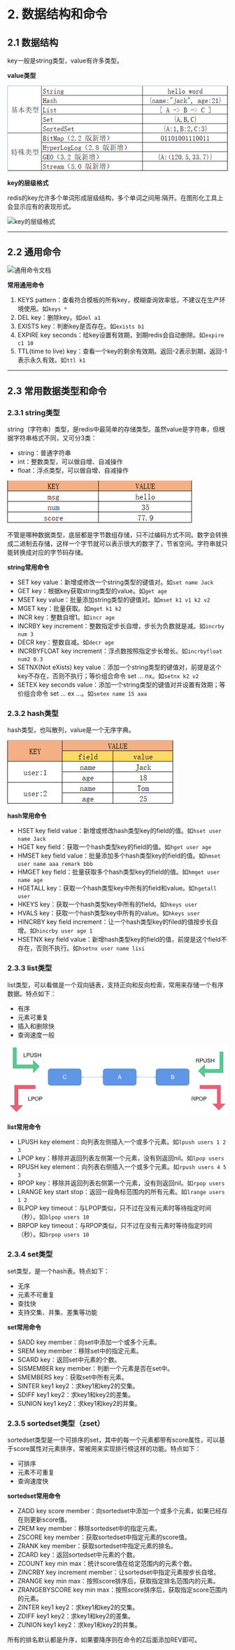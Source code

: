 # 2. 数据结构和命令

## 2.1 数据结构

key一般是string类型，value有许多类型。

**value类型**

![数据类型](images/数据类型.png)

**key的层级格式**

redis的key允许多个单词形成层级结构，多个单词之间用:隔开。在图形化工具上会显示应有的表现形式。

![key的层级格式](images/key层级格式.png)

___

## 2.2 通用命令

![通用命令文档](images/通用命令文档.png)

**常用通用命令**
1. KEYS pattern：查看符合模板的所有key，模糊查询效率低，不建议在生产环境使用。如`keys *`
2. DEL key：删除key。如`del a1`
3. EXISTS key：判断key是否存在。如`exists b1`
4. EXPIRE key seconds：给key设置有效期，到期redis会自动删除。如`expire c1 10`
5. TTL(time to live) key：查看一个key的剩余有效期。返回-2表示到期，返回-1表示永久有效。如`ttl k1`

___

## 2.3 常用数据类型和命令

### 2.3.1 string类型

string（字符串）类型，是redis中最简单的存储类型。虽然value是字符串，但根据字符串格式不同，又可分3类：
+ string：普通字符串
+ int：整数类型，可以做自增、自减操作
+ float：浮点类型，可以做自增、自减操作

![string类型](images/string类型.png)

不管是哪种数据类型，底层都是字节数组存储，只不过编码方式不同。数字会转换成二进制去存储，这样一个字节就可以表示很大的数字了，节省空间。字符串就只能转换成对应的字节码存储。

**string常用命令**
+ SET key value：新增或修改一个string类型的键值对。如`set name Jack`
+ GET key：根据key获取string类型的value。如`get age`
+ MSET key value：批量添加string类型的键值对。如`mset k1 v1 k2 v2`
+ MGET key：批量获取。如`mget k1 k2`
+ INCR key：整数自增1。如`incr age`
+ INCRBY key increment：整数指定步长自增，步长为负数就是减。如`incrby num 3`
+ DECR key：整数自减。如`decr age`
+ INCRBYFLOAT key increment：浮点数按照指定步长增长。如`incrbyfloat num2 0.3`
+ SETNX(Not eXists) key value：添加一个string类型的键值对，前提是这个key不存在，否则不执行；等价组合命令 set ... nx。如`setnx k2 v2`
+ SETEX key seconds value：添加一个string类型的键值对并设置有效期；等价组合命令 set ... ex ...。如`setex name 15 aaa`

### 2.3.2 hash类型

hash类型，也叫散列，value是一个无序字典。

![hash类型](images/hash类型.png)

**hash常用命令**
+ HSET key field value：新增或修改hash类型key的field的值。如`hset user name Jack`
+ HGET key field：获取一个hash类型key的field的值。如`hget user age`
+ HMSET key field value：批量添加多个hash类型key的field的值。如`hmset user name aaa remark bbb`
+ HMGET key field：批量获取多个hash类型key的field的值。如`hmget user name age`
+ HGETALL key：获取一个hash类型key中所有的field和value。如`hgetall user`
+ HKEYS key：获取一个hash类型key中所有的field。如`hkeys user`
+ HVALS key：获取一个hash类型key中所有的value。如`hkeys user`
+ HINCRBY key field increment：让一个hash类型key的filed的值按步长自增。如`hincrby user age 1`
+ HSETNX key field value：新增hash类型key的field的值，前提是这个field不存在，否则不执行。如`hsetnx user name lisi`

### 2.3.3 list类型

list类型，可以看做是一个双向链表，支持正向和反向检索，常用来存储一个有序数据。特点如下：
+ 有序
+ 元素可重复
+ 插入和删除快
+ 查询速度一般

![list类型](images/list类型.png)

**list常用命令**
+ LPUSH key element：向列表左侧插入一个或多个元素。如`lpush users 1 2 3`
+ LPOP key：移除并返回列表左侧第一个元素，没有则返回nil。如`lpop users`
+ RPUSH key element：向列表右侧插入一个或多个元素。如`rpush users 4 5 3`
+ RPOP key：移除并返回列表右侧第一个元素，没有则返回nil。如`rpop users`
+ LRANGE key start stop：返回一段角标范围内的所有元素。如`lrange users 1 2`
+ BLPOP key timeout：与LPOP类似，只不过在没有元素时等待指定时间（秒）。如`blpop users 10`
+ BRPOP key timeout：与RPOP类似，只不过在没有元素时等待指定时间（秒）。如`brpop users 10`

### 2.3.4 set类型

set类型，是一个hash表。特点如下：
+ 无序
+ 元素不可重复
+ 查找快
+ 支持交集、并集、差集等功能

**set常用命令**
+ SADD key member：向set中添加一个或多个元素。
+ SREM key member：移除set中的指定元素。
+ SCARD key：返回set中元素的个数。
+ SISMEMBER key member：判断一个元素是否在set中。
+ SMEMBERS key：获取set中所有元素。
+ SINTER key1 key2：求key1和key2的交集。
+ SDIFF key1 key2：求key1和key2的差集。
+ SUNION key1 key2：求key1和key2的并集。

### 2.3.5 sortedset类型（zset）

sortedset类型是一个可排序的set，其中的每一个元素都带有score属性，可以基于score属性对元素排序，常被用来实现排行榜这样的功能。特点如下：
+ 可排序
+ 元素不可重复
+ 查询速度快

**sortedset常用命令**
+ ZADD key score member：向sortedset中添加一个或多个元素，如果已经存在则更新score值。
+ ZREM key member：移除sortedset中的指定元素。
+ ZSCORE key member：获取sortedset中指定元素的score值。
+ ZRANK key member：获取sortedset中指定元素的排名。
+ ZCARD key：返回sortedset中元素的个数。
+ ZCOUNT key min max：统计score值在给定范围内的元素个数。
+ ZINCRBY key increment member：让sortedset中指定元素按步长自增。
+ ZRANGE key min max：按照score排序后，获取指定排名范围内的元素。
+ ZRANGEBYSCORE key min max：按照score排序后，获取指定score范围内的元素。
+ ZINTER key1 key2：求key1和key2的交集。
+ ZDIFF key1 key2：求key1和key2的差集。
+ ZUNION key1 key2：求key1和key2的并集。

所有的排名默认都是升序，如果要降序则在命令的Z后面添加REV即可。